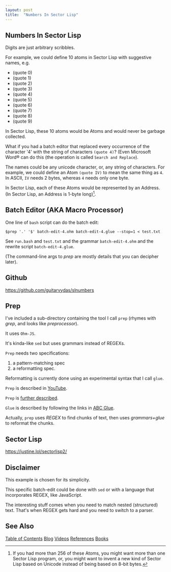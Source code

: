 ```yaml
---
layout: post
title:  "Numbers In Sector Lisp"
---
```

## Numbers In Sector Lisp

Digits are just arbitrary scribbles.

For example, we could define 10 atoms in Sector Lisp with suggestive names, e.g.
- (quote 0)
- (quote 1)
- (quote 2)
- (quote 3)
- (quote 4)
- (quote 5)
- (quote 6)
- (quote 7)
- (quote 8)
- (quote 9)


In Sector Lisp, these 10 atoms would be Atoms and would never be garbage collected.

What if you had a batch editor that replaced every occurrence of the character '4' with the string of characters `(quote 4)`? (Even Microsoft Word® can do this (the operation is called `Search and Replace`).

The names could be any unicode character, or, any string of characters.  For example, we could define an Atom `(quote IV)` to mean the same thing as `4`.  In ASCII, `IV` needs 2 bytes, whereas `4` needs only one byte.

In Sector Lisp, each of these Atoms would be represented by an Address.  (In Sector Lisp, an Address is 1-byte long)[^SLU].  

[^SLU]: If you had more than 256 of these Atoms, you might want more than one Sector Lisp program, or, you might want to invent a new kind of Sector Lisp based on Unicode instead of being based on 8-bit bytes.

## Batch Editor (AKA Macro Processor)

One line of `bash` script can do the batch edit:

```
$prep '.' '$' batch-edit-4.ohm batch-edit-4.glue --stop=1 < test.txt
```

See `run.bash` and `test.txt` and the grammar `batch-edit-4.ohm` and the rewrite script `batch-edit-4.glue`.

(The command-line args to *prep* are mostly details that you can decipher later).

## Github

https://github.com/guitarvydas/slnumbers

## Prep

I've included a sub-directory containing the tool I call `prep` (rhymes with *grep*, and looks like *preprocessor*).

It uses `Ohm-JS`.

It's kinda-like `sed` but uses grammars instead of REGEXs.

`Prep` needs two specifications:
1. a pattern-matching spec
2. a reformatting spec.

Reformatting is currently done using an experimental syntax that I call `glue`.

`Prep` is described in [YouTube](https://guitarvydas.github.io/2022/01/20/PREP-Tool.html).

`Prep` is [further described](https://guitarvydas.github.io/2022/03/05/Prep.html).

`Glue` is described by following the links in [ABC Glue](https://guitarvydas.github.io/2021/09/15/ABC-Glue.html).

Actually, `prep` uses *REGEX* to find chunks of text, then uses *grammars+glue* to reformat the chunks.

## Sector Lisp

https://justine.lol/sectorlisp2/

## Disclaimer

This example is chosen for its simplicity.

This specific batch-edit could be done with `sed` or with a language that incorporates REGEX, like JavaScript.

The interesting stuff comes when you need to match nested (structured) text.  That's when REGEX gets hard and you need to switch to a parser.

## See Also

[Table of Contents](https://guitarvydas.github.io/2021/12/10/Table-of-Contents-Dec-01-2021.html)
[Blog](https://guitarvydas.github.io)
[Videos](https://www.youtube.com/channel/UC9EJr0nKHwadbHUtc5zHdmQ/videos)
[References](https://guitarvydas.github.io/2021/01/14/References.html)
[Books](https://leanpub.com/u/paul-tarvydas)


<script src="https://utteranc.es/client.js" 
        repo="guitarvydas/guitarvydas.github.io" 
        issue-term="pathname" 
        theme="github-light" 
        crossorigin="anonymous" 
        async> 
</script> 
